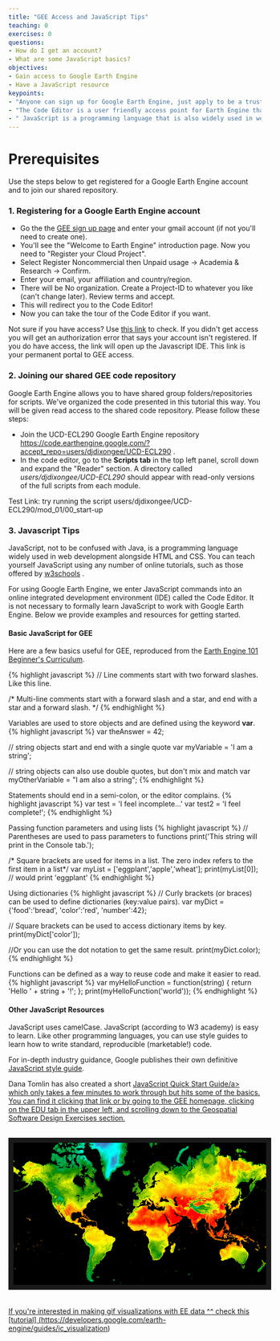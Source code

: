 ```yaml
---
title: "GEE Access and JavaScript Tips"
teaching: 0
exercises: 0
questions:
- How do I get an account?
- What are some JavaScript basics?
objectives:
- Gain access to Google Earth Engine
- Have a JavaScript resource
keypoints:
- "Anyone can sign up for Google Earth Engine, just apply to be a trusted tester."
- "The Code Editor is a user friendly access point for Earth Engine that uses the JavaScript IDE."
- " JavaScript is a programming language that is also widely used in web development."
---
```

# Prerequisites

Use the steps below to get registered for a Google Earth Engine account and to join our shared repository.

### 1. Registering for a Google Earth Engine account

  - Go the the [GEE sign up page](https://signup.earthengine.google.com/#!/) and enter your gmail account (if not you'll need to create one).
  - You'll see the "Welcome to Earth Engine" introduction page. Now you need to "Register your Cloud Project". 
  - Select Register Noncommercial then Unpaid usage -> Academia & Research -> Confirm.  
  - Enter your email, your affiliation and country/region. 
  - There will be No organization. Create a Project-ID to whatever you like (can't change later). Review terms and accept. 
  - This will redirect you to the Code Editor!
  - Now you can take the tour of the Code Editor if you want.

Not sure if you have access? Use [this link](https://code.earthengine.google.com/) to check. If you didn't get access you will get an authorization error that says your account isn't registered. If you do have access, the link will open up the Javascript IDE. This link is your permanent portal to GEE access.

### 2. Joining our shared GEE code repository

Google Earth Engine allows you to have shared group folders/repositories for scripts. We've organized the code presented in this tutorial this way. You will be given read access to the shared code repository. Please follow these steps:

  - Join the UCD-ECL290 Google Earth Engine repository <a href="https://code.earthengine.google.com/?accept_repo=users/djdixongee/UCD-ECL290" target="_blank">https://code.earthengine.google.com/?accept_repo=users/djdixongee/UCD-ECL290</a> . 
  - In the code editor, go to the **Scripts tab** in the top left panel, scroll down and expand the "Reader" section. A directory called *users/djdixongee/UCD-ECL290* should appear with read-only versions of the full scripts from each module.

Test Link: try running the script users/djdixongee/UCD-ECL290/mod_01/00_start-up


### 3. Javascript Tips

JavaScript, not to be confused with Java, is a programming language widely used in web development alongside HTML and CSS. You can teach yourself JavaScript using any number of online tutorials, such as those offered by <a href="https://www.w3schools.com/js/" target="_blank">w3schools</a> .

For using Google Earth Engine, we enter JavaScript commands into an online integrated development environment (IDE) called the Code Editor. It is not necessary to formally learn JavaScript to work with Google Earth Engine. Below we provide examples and resources for getting started.  

#### Basic JavaScript for GEE
 Here are a few basics useful for GEE, reproduced from the <a href="https://docs.google.com/document/d/1ZxRKMie8dfTvBmUNOO0TFMkd7ELGWf3WjX0JvESZdOE/edit" target="_blank">Earth Engine 101 Beginner's Curriculum</a>.



{% highlight javascript %}
// Line comments start with two forward slashes. Like this line.

/* Multi-line comments start with a forward slash and a star,
and end with a star and a forward slash. */
{% endhighlight %}

Variables are used to store objects and are defined using the keyword **var**.
{% highlight javascript %}
var theAnswer = 42;

// string objects start and end with a single quote
var myVariable = 'I am a string';

// string objects can also use double quotes, but don't mix and match
var myOtherVariable = "I am also a string";
{% endhighlight %}

Statements should end in a semi-colon, or the editor complains.
{% highlight javascript %}
var test = 'I feel incomplete...'
var test2 = 'I feel complete!';
{% endhighlight %}

Passing function parameters and using lists
{% highlight javascript %}
// Parentheses are used to pass parameters to functions
print('This string will print in the Console tab.');

/* Square brackets are used for items in a list.
The zero index refers to the first item in a list*/
var myList = ['eggplant','apple','wheat'];
print(myList[0]); // would print 'eggplant'
{% endhighlight %}

Using dictionaries
{% highlight javascript %}
// Curly brackets (or braces) can be used to define dictionaries (key:value pairs).
var myDict = {'food':'bread', 'color':'red', 'number':42};

// Square brackets can be used to access dictionary items by key.
print(myDict['color']);

//Or you can use the dot notation to get the same result.
print(myDict.color);
{% endhighlight %}

Functions can be defined as a way to reuse code and make it easier to read.
{% highlight javascript %}
var myHelloFunction = function(string) {
  return 'Hello ' + string + '!';
};
print(myHelloFunction('world'));
{% endhighlight %}

  
#### Other JavaScript Resources
JavaScript uses camelCase. JavaScript (according to W3 academy) is easy to learn. Like other programming languages, you can use style guides to learn how to write standard, reproducible (marketable!) code.

For in-depth industry guidance, Google publishes their own definitive <a href="http://google.github.io/styleguide/jsguide.html" target="_blank">JavaScript style guide</a>.

Dana Tomlin has also created a short <a href="https://drive.google.com/file/d/0B3H1GYZLzLKCckwwVjZfVmdPNDA/view)" target="_blank">JavaScript Quick Start Guide/a> which only takes a few minutes to work through but hits some of the basics. You can find it clicking that link or by going to the GEE homepage, clicking on the EDU tab in the upper left, and scrolling down to the Geospatial Software Design Exercises section.


<br>
<img src="../fig/00_gif1_temp.gif" border = "10">
<br><br>

If you're interested in making gif visualizations with EE data ^^ check this [tutorial]
(https://developers.google.com/earth-engine/guides/ic_visualization)